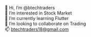 👋 Hi, I’m @btechtraders<br />
👀 I’m interested in Stock Market <br />
🌱 I’m currently learning Flutter<br />
💞️ I’m looking to collaborate on Trading<br />
📫 btechtraders18@gmail.com

<!---
btechtraders/btechtraders is a ✨ special ✨ repository because its `README.md` (this file) appears on your GitHub profile.
You can click the Preview link to take a look at your changes.
--->
